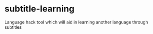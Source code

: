 # subtitle-learning
Language hack tool which will aid in learning another language through subtitles
